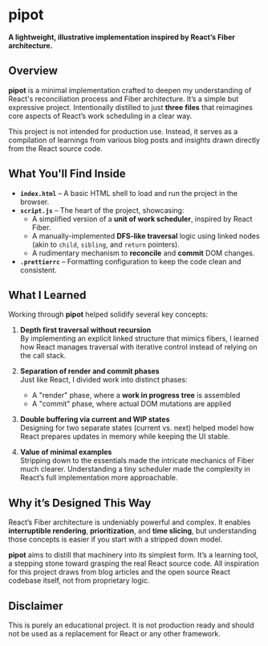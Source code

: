 # pipot

**A lightweight, illustrative implementation inspired by React’s Fiber architecture.**

## Overview

**pipot** is a minimal implementation crafted to deepen my understanding of React's reconciliation process and Fiber architecture. It’s a simple but expressive project. Intentionally distilled to just **three files** that reimagines core aspects of React’s work scheduling in a clear way.

This project is not intended for production use. Instead, it serves as a compilation of learnings from various blog posts and insights drawn directly from the React source code.

## What You'll Find Inside

- **`index.html`** – A basic HTML shell to load and run the project in the browser.
- **`script.js`** – The heart of the project, showcasing:
  - A simplified version of a **unit of work scheduler**, inspired by React Fiber.
  - A manually-implemented **DFS-like traversal** logic using linked nodes (akin to `child`, `sibling`, and `return` pointers).
  - A rudimentary mechanism to **reconcile** and **commit** DOM changes.
- **`.prettierrc`** – Formatting configuration to keep the code clean and consistent.

## What I Learned

Working through **pipot** helped solidify several key concepts:

1. **Depth first traversal without recursion**  
   By implementing an explicit linked structure that mimics fibers, I learned how React manages traversal with iterative control instead of relying on the call stack.

2. **Separation of render and commit phases**  
   Just like React, I divided work into distinct phases:
   - A "render" phase, where a **work in progress tree** is assembled
   - A "commit" phase, where actual DOM mutations are applied

3. **Double buffering via current and WIP states**  
   Designing for two separate states (current vs. next) helped model how React prepares updates in memory while keeping the UI stable.

4. **Value of minimal examples**  
   Stripping down to the essentials made the intricate mechanics of Fiber much clearer. Understanding a tiny scheduler made the complexity in React’s full implementation more approachable.

## Why it’s Designed This Way

React’s Fiber architecture is undeniably powerful and complex. It enables **interruptible rendering**, **prioritization**, and **time slicing**, but understanding those concepts is easier if you start with a stripped down model.

**pipot** aims to distill that machinery into its simplest form. It’s a learning tool, a stepping stone toward grasping the real React source code. All inspiration for this project draws from blog articles and the open source React codebase itself, not from proprietary logic.

## Disclaimer

This is purely an educational project. It is not production ready and should not be used as a replacement for React or any other framework.